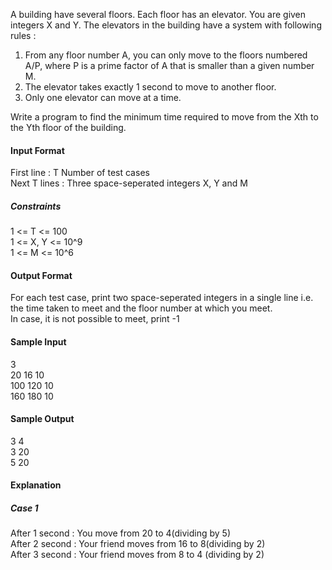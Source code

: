 A building have several floors. Each floor has an elevator. You are given integers X and Y. The elevators in the  building have a system with following rules :  

1. From any floor number A, you can only move to the floors numbered A/P, where P is a prime factor of A that is smaller than a given number M.  
2. The elevator takes exactly 1 second to move to another floor.  
3. Only one elevator can move at a time.

Write a program to find the minimum time required to move from the Xth to the Yth floor of the building.

#### Input Format

First line : T Number of test cases  
Next T lines : Three space-seperated integers X, Y and M

##### Constraints

1 <= T <= 100  
1 <= X, Y <= 10^9  
1 <= M <= 10^6

#### Output Format

For each test case, print two space-seperated integers in a single line i.e. the time taken to meet and the floor number at which you meet.  
In case, it is not possible to meet, print -1

#### Sample Input

3  
20 16 10  
100 120 10  
160 180 10

#### Sample Output

3 4  
3 20  
5 20

#### Explanation
##### Case 1

After 1 second : You move from 20 to 4(dividing by 5)  
After 2 second : Your friend moves from 16 to 8(dividing by 2)  
After 3 second : Your friend moves from 8 to 4 (dividing by 2)
